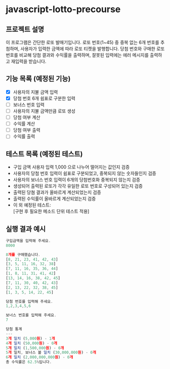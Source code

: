 # javascript-lotto-precourse

## 프로젝트 설명
이 프로그램은 간단한 로또 발매기입니다. 로또 번호(1~45) 중 중복 없는 6개 번호를 추첨하며, 사용자가 입력한 금액에 따라 로또 티켓을 발행합니다. 당첨 번호와 구매한 로또 번호를 비교해 당첨 결과와 수익률을 출력하며, 잘못된 입력에는 에러 메시지를 출력하고 재입력을 받습니다.

## 기능 목록 (예정된 기능)
- [x] 사용자의 지불 금액 입력
- [x] 당첨 번호 6개 쉼표로 구분한 입력
- [ ] 보너스 번호 입력
- [ ] 사용자의 지불 금액만큼 로또 생성
- [ ] 당첨 여부 계산
- [ ] 수익률 계산
- [ ] 당첨 여부 출력
- [ ] 수익률 출력

## 테스트 목록 (예정된 테스트)
- 구입 금액 사용자 입력 1,000 으로 나누어 떨어지는 값인지 검증
- 사용자의 당첨 번호 입력이 쉼표로 구분되었고, 중복되지 않는 숫자들인지 검증
- 사용자의 보너스 번호 입력이 6개의 당첨번호화 중복되지 않는지 검증
- 생성되어 출력된 로또가 각각 유일한 로또 번호로 구성되어 있는지 검증
- 출력된 당쳠 결과가 올바르게 계산되었는지 검증
- 출력된 수익률이 올바르게 계산되었는지 검증
- 이 외 예정된 테스트:  
[구현 후 필요한 메소드 단위 테스트 적용]

## 실행 결과 예시
```js
구입금액을 입력해 주세요.
8000

8개를 구매했습니다.
[8, 21, 23, 41, 42, 43] 
[3, 5, 11, 16, 32, 38] 
[7, 11, 16, 35, 36, 44] 
[1, 8, 11, 31, 41, 42] 
[13, 14, 16, 38, 42, 45] 
[7, 11, 30, 40, 42, 43] 
[2, 13, 22, 32, 38, 45] 
[1, 3, 5, 14, 22, 45]

당첨 번호를 입력해 주세요.
1,2,3,4,5,6

보너스 번호를 입력해 주세요.
7

당첨 통계
---
3개 일치 (5,000원) - 1개
4개 일치 (50,000원) - 0개
5개 일치 (1,500,000원) - 0개
5개 일치, 보너스 볼 일치 (30,000,000원) - 0개
6개 일치 (2,000,000,000원) - 0개
총 수익률은 62.5%입니다.
```

